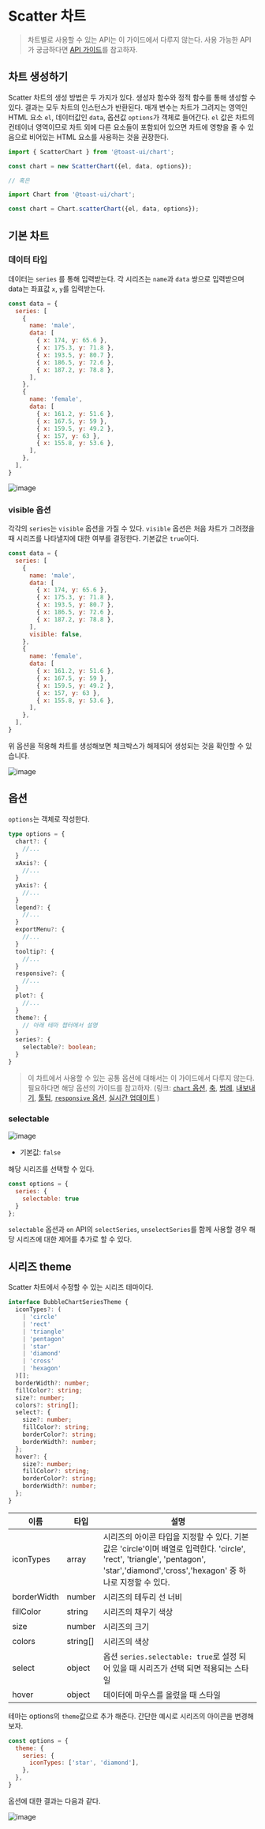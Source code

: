 # Scatter 차트

> 차트별로 사용할 수 있는 API는 이 가이드에서 다루지 않는다. 사용 가능한 API가 궁금하다면 [API 가이드](./common-api.md)를 참고하자.

## 차트 생성하기

Scatter 차트의 생성 방법은 두 가지가 있다. 생성자 함수와 정적 함수를 통해 생성할 수 있다. 결과는 모두 차트의 인스턴스가 반환된다. 매개 변수는 차트가 그려지는 영역인 HTML 요소 `el`, 데이터값인 `data`, 옵션값 `options`가 객체로 들어간다. `el` 값은 차트의 컨테이너 영역이므로 차트 외에 다른 요소들이 포함되어 있으면 차트에 영향을 줄 수 있음으로 비어있는 HTML 요소를 사용하는 것을 권장한다.

```js
import { ScatterChart } from '@toast-ui/chart';

const chart = new ScatterChart({el, data, options});

// 혹은

import Chart from '@toast-ui/chart';

const chart = Chart.scatterChart({el, data, options});
```

## 기본 차트

### 데이터 타입

데이터는 `series` 를 통해 입력받는다. 각 시리즈는 `name`과 `data` 쌍으로 입력받으며 data는 좌표값 `x`, `y`를 입력받는다.

```js
const data = {
  series: [
    {
      name: 'male',
      data: [
        { x: 174, y: 65.6 },
        { x: 175.3, y: 71.8 },
        { x: 193.5, y: 80.7 },
        { x: 186.5, y: 72.6 },
        { x: 187.2, y: 78.8 },
      ],
    },
    {
      name: 'female',
      data: [
        { x: 161.2, y: 51.6 },
        { x: 167.5, y: 59 },
        { x: 159.5, y: 49.2 },
        { x: 157, y: 63 },
        { x: 155.8, y: 53.6 },
      ],
    },
  ],
}
```

![image](https://user-images.githubusercontent.com/35371660/102057191-e4a06000-3e30-11eb-8396-378ae2a8f7ec.png)

### visible 옵션

각각의 `series`는 `visible` 옵션을 가질 수 있다. `visible` 옵션은 처음 차트가 그려졌을 때 시리즈를 나타낼지에 대한 여부를 결정한다. 기본값은 `true`이다.

```js
const data = {
  series: [
    {
      name: 'male',
      data: [
        { x: 174, y: 65.6 },
        { x: 175.3, y: 71.8 },
        { x: 193.5, y: 80.7 },
        { x: 186.5, y: 72.6 },
        { x: 187.2, y: 78.8 },
      ],
      visible: false,
    },
    {
      name: 'female',
      data: [
        { x: 161.2, y: 51.6 },
        { x: 167.5, y: 59 },
        { x: 159.5, y: 49.2 },
        { x: 157, y: 63 },
        { x: 155.8, y: 53.6 },
      ],
    },
  ],
}
```

위 옵션을 적용해 차트를 생성해보면 체크박스가 해제되어 생성되는 것을 확인할 수 있습니다.

![image](https://user-images.githubusercontent.com/35371660/108012165-07770c80-704c-11eb-9efd-e3042647afea.png)

## 옵션

`options`는 객체로 작성한다.

```ts
type options = {
  chart?: {
    //...
  }
  xAxis?: {
    //...
  }
  yAxis?: {
    //...
  }
  legend?: {
    //...
  }
  exportMenu?: {
    //...
  }
  tooltip?: {
    //...
  }
  responsive?: {
    //...
  }
  plot?: {
    //...
  }
  theme?: {
    // 아래 테마 챕터에서 설명
  }
  series?: {
    selectable?: boolean;
  }
}
```

> 이 차트에서 사용할 수 있는 공통 옵션에 대해서는 이 가이드에서 다루지 않는다. 필요하다면 해당 옵션의 가이드를 참고하자.
> (링크:
> [`chart` 옵션](./common-chart-options.md),
> [축](./common-axes.md),
> [범례](./common-legend.md),
> [내보내기](./common-exportMenu.md),
> [툴팁](./common-tooltip.md),
> [`responsive` 옵션](./common-responsive-options.md),
> [실시간 업데이트](./common-liveUpdate-options.md)
> )

### selectable

![image](https://user-images.githubusercontent.com/35371660/102058051-457c6800-3e32-11eb-9399-3252f9d4ada5.png)

* 기본값: `false`

해당 시리즈를 선택할 수 있다.

```js
const options = {
  series: {
    selectable: true
  }
};
```

`selectable` 옵션과 `on` API의 `selectSeries`, `unselectSeries`를 함께 사용할 경우 해당 시리즈에 대한 제어를 추가로 할 수 있다.

## 시리즈 theme

Scatter 차트에서 수정할 수 있는 시리즈 테마이다.

```ts
interface BubbleChartSeriesTheme {
  iconTypes?: (
    | 'circle'
    | 'rect'
    | 'triangle'
    | 'pentagon'
    | 'star'
    | 'diamond'
    | 'cross'
    | 'hexagon'
  )[];
  borderWidth?: number;
  fillColor?: string;
  size?: number;
  colors?: string[];
  select?: {
    size?: number;
    fillColor?: string;
    borderColor?: string;
    borderWidth?: number;
  };
  hover?: {
    size?: number;
    fillColor?: string;
    borderColor?: string;
    borderWidth?: number;
  };
}
```

| 이름 | 타입 | 설명 |
| --- | --- | --- |
| iconTypes | array | 시리즈의 아이콘 타입을 지정할 수 있다. 기본 값은 'circle'이며 배열로 입력한다. 'circle',  'rect', 'triangle', 'pentagon', 'star','diamond','cross','hexagon' 중 하나로 지정할 수 있다. |
| borderWidth | number | 시리즈의 테두리 선 너비 |
| fillColor | string | 시리즈의 채우기 색상 |
| size | number | 시리즈의 크기 |
| colors | string[] | 시리즈의 색상 |
| select | object | 옵션 `series.selectable: true`로 설정 되어 있을 때 시리즈가 선택 되면 적용되는 스타일 |
| hover | object | 데이터에 마우스를 올렸을 때 스타일 |

테마는 options의 `theme`값으로 추가 해준다. 간단한 예시로 시리즈의 아이콘을 변경해보자.

```js
const options = {
  theme: {
    series: {
      iconTypes: ['star', 'diamond'],
    },
  },
}
```

옵션에 대한 결과는 다음과 같다.

![image](https://user-images.githubusercontent.com/35371660/102059371-2bdc2000-3e34-11eb-9b3a-dea995fc8d73.png)

